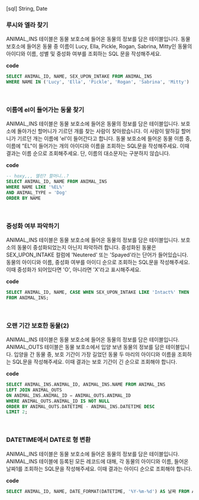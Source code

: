 <!--
파일 이름은 날짜-문제제목 (예시: 2021-03-21-완주하지못한선수.md)
-->

[sql] String, Date

### 루시와 엘라 찾기

ANIMAL_INS 테이블은 동물 보호소에 들어온 동물의 정보를 담은 테이블입니다. 동물 보호소에 들어온 동물 중 이름이 Lucy, Ella, Pickle, Rogan, Sabrina, Mitty인 동물의 아이디와 이름, 성별 및 중성화 여부를 조회하는 SQL 문을 작성해주세요.

**code**

```sql
SELECT ANIMAL_ID, NAME, SEX_UPON_INTAKE FROM ANIMAL_INS
WHERE NAME IN ('Lucy', 'Ella', 'Pickle', 'Rogan', 'Sabrina', 'Mitty')
```

<br>

### 이름에 el이 들어가는 동물 찾기

ANIMAL_INS 테이블은 동물 보호소에 들어온 동물의 정보를 담은 테이블입니다. 보호소에 돌아가신 할머니가 기르던 개를 찾는 사람이 찾아왔습니다. 이 사람이 말하길 할머니가 기르던 개는 이름에 'el'이 들어간다고 합니다. 동물 보호소에 들어온 동물 이름 중, 이름에 "EL"이 들어가는 개의 아이디와 이름을 조회하는 SQL문을 작성해주세요. 이때 결과는 이름 순으로 조회해주세요. 단, 이름의 대소문자는 구분하지 않습니다.

**code**

```sql
-- hoxy,,, 엘린? 할머니..?
SELECT ANIMAL_ID, NAME FROM ANIMAL_INS
WHERE NAME LIKE '%EL%'
AND ANIMAL_TYPE = 'Dog'
ORDER BY NAME
```

<br>

### 중성화 여부 파악하기

ANIMAL_INS 테이블은 동물 보호소에 들어온 동물의 정보를 담은 테이블입니다. 보호소의 동물이 중성화되었는지 아닌지 파악하려 합니다. 중성화된 동물은 SEX_UPON_INTAKE 컬럼에 'Neutered' 또는 'Spayed'라는 단어가 들어있습니다. 동물의 아이디와 이름, 중성화 여부를 아이디 순으로 조회하는 SQL문을 작성해주세요. 이때 중성화가 되어있다면 'O', 아니라면 'X'라고 표시해주세요.

**code**

```sql
SELECT ANIMAL_ID, NAME, CASE WHEN SEX_UPON_INTAKE LIKE 'Intact%' THEN 'X' ELSE 'O' END AS '중성화' 
FROM ANIMAL_INS;
```

<br>

### 오랜 기간 보호한 동물(2)

ANIMAL_INS 테이블은 동물 보호소에 들어온 동물의 정보를 담은 테이블입니다. ANIMAL_OUTS 테이블은 동물 보호소에서 입양 보낸 동물의 정보를 담은 테이블입니다. 입양을 간 동물 중, 보호 기간이 가장 길었던 동물 두 마리의 아이디와 이름을 조회하는 SQL문을 작성해주세요. 이때 결과는 보호 기간이 긴 순으로 조회해야 합니다.

**code**

```sql
SELECT ANIMAL_INS.ANIMAL_ID, ANIMAL_INS.NAME FROM ANIMAL_INS
LEFT JOIN ANIMAL_OUTS
ON ANIMAL_INS.ANIMAL_ID = ANIMAL_OUTS.ANIMAL_ID
WHERE ANIMAL_OUTS.ANIMAL_ID IS NOT NULL
ORDER BY ANIMAL_OUTS.DATETIME - ANIMAL_INS.DATETIME DESC
LIMIT 2;
```

<br>

### DATETIME에서 DATE로 형 변환

ANIMAL_INS 테이블은 동물 보호소에 들어온 동물의 정보를 담은 테이블입니다. ANIMAL_INS 테이블에 등록된 모든 레코드에 대해, 각 동물의 아이디와 이름, 들어온 날짜1를 조회하는 SQL문을 작성해주세요. 이때 결과는 아이디 순으로 조회해야 합니다.

**code**

```sql
SELECT ANIMAL_ID, NAME, DATE_FORMAT(DATETIME, '%Y-%m-%d') AS 날짜 FROM ANIMAL_INS
```